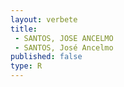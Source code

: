 ```yaml
---
layout: verbete
title:
 - SANTOS, JOSE ANCELMO
 - SANTOS, José Ancelmo
published: false
type: R
---
```


